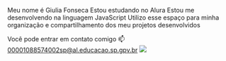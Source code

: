 Meu nome é Giulia Fonseca
Estou estudando no Alura
Estou me desenvolvendo na linguagem JavaScript
Utilizo esse espaço para minha organização e compartilhamento dos meu projetos desenvolvidos

Você pode entrar em contato comigo 📫
00001088574002sp@al.educacao.sp.gpv.br
![](link)
